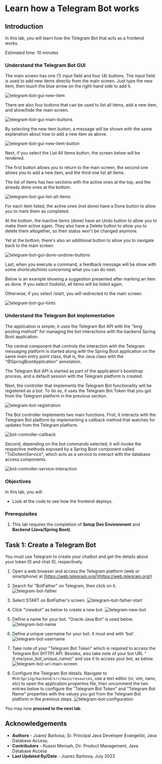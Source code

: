# Learn how a Telegram Bot works

## Introduction

In this lab, you will learn how the Telegram Bot that acts as a frontend works.

Estimated time: 10 minutes

<!-- Watch the video below for a quick walk-through of the lab.

Mac:

[](youtube:xCVhmx7KAm8) -->

### Understand the Telegram Bot GUI

The main screen has one (1) input field and four (4) buttons. 
The input field is used to add new items directly from the main screen. Just type the new item, then touch the blue arrow on the right-hand side to add it.

![telegram-bot-gui-new-item](images/telegram-bot-gui-new-item.png "telegram bot new todo item")

There are also four buttons that can be used to list all items, add a new item, and show/hide the main screen.

![telegram-bot-gui-main-buttons](images/telegram-bot-gui-main-buttons.png "telegram main screen buttons")

By selecting the new item button, a message will be shown with the same explanation about how to add a new item as above.

![telegram-bot-gui-new-item-button](images/telegram-bot-gui-new-item-button.png "telegram new item button")

Next, if you select the List All Items button, the screen below will be rendered. 

The first button allows you to return to the main screen, the second one allows you to add a new item, and the third one list all items.

The list of items has two sections with the active ones at the top, and the already done ones at the bottom.

![telegram-bot-gui-list-all-items](images/telegram-bot-gui-list-all-items.png "telegram list all items button")

For each item listed, the active ones (not done) have a Done button to allow you to mark them as completed. 

At the bottom, the inactive items (done) have an Undo button to allow you to make them active again. They also have a Delete button to allow you to delete them altogether, so their status won't be changed anymore.

Yet at the bottom, there's also an additional button to allow you to navigate back to the main screen.

![telegram-bot-gui-done-undone-buttons](images/telegram-bot-gui-done-undone-delete.png "telegram done undone and delete buttons")

Last, when you execute a command, a feedback message will be show with some shortcuts/hints concerning what you can do next.

Below is an example showing a suggestion presented after marking an item as done.
If you select /todolist, all items will be listed again. 

Otherwise, if you select /start, you will redirected to the main screen.

![telegram-bot-gui-hints](images/telegram-bot-gui-hints.png "telegram bot hints")

### Understand the Telegram Bot implementation

The application is simple; it uses the Telegram Bot API with the "long pooling method" for managing the bot interactions with the backend Spring Boot application. 

The central component that controls the interaction with the Telegram messaging platform is started along with the Spring Boot application on the same main entry point class, that is, the Java class with the "@SpringBootApplication" annotation.

The Telegram Bot API is started as part of the application's bootstrap process, and a default session with the Telegram platform is created. 

Next, the controller that implements the Telegram Bot functionality will be registered as a bot. To do so, it uses the Telegram Bot Token that you got from the Telegram platform in the previous section.

![telegram-bot-registration](images/telegram-bot-registration.png "bot")

The Bot controller implements two main functions. First, it interacts with the Telegram Bot platform by implementing a callback method that watches for updates from the Telegram platform.

![bot-controller-callback](images/telegram-bot-controller-callback.png "bot controller callback method")

Second, depending on the bot commands selected, it will invoke the respective methods exposed by a Spring Boot component called "ToDoItemService", which acts as a service to interact with the database access components. 

![bot-controller-service-interaction](images/telegram-bot-controller-service-interaction.png "bot controller service interaction")

### Objectives

In this lab, you will:
- Look at the code to see how the frontend deploys.

### Prerequisites

1. This lab requires the completion of **Setup Dev Environment** and **Backend (Java/Spring Boot)**.

## Task 1: Create a Telegram Bot

You must use Telegram to create your chatbot and get the details about your token ID and chat ID, respectively.

1. Open a web browser and access the Telegram platform (web or smartphone) at [https://web.telegram.org/](https://web.telegram.org/)

2. Search for "BotFather" on Telegram, then click on it.
    ![telegram-bot-father](images/telegram-bot-father.png "telegram bot father")

3. Select START on BotFather's screen.
    ![telegram-bot-father-start](images/telegram-bot-father-start.png "telegram bot father start")

4. Click "\newbot" as below to create a new bot.
    ![telegram-new-bot](images/telegram-new-bot.png "telegram new bot")

5. Define a name for your bot. "Oracle Java Bot" is used below.
    ![telegram-bot-name](images/telegram-bot-name.png "telegram bot name")

6. Define a unique username for your bot. It must end with 'bot'.
    ![telegram-bot-username](images/telegram-bot-username.png "telegram bot username")

7. Take note of your "Telegram Bot Token" which is required to access the Telegram Bot (HTTP) API. Besides, also take note of your bot URL "(t.me/your_bot_unique_name)" and use it to access your bot, as below.
    ![telegram-bot-url-main-screen](images/telegram-bot-url-main-screen.png "telegram bot url main screen")

8. Configure the Telegram Bot details. Navigate to `MtdrSpring/backend/src/main/resources`, use a text editor (vi, vim, nano, etc) to open the application.properties file, then uncomment the two entries below to configure the "Telegram Bot Token" and "Telegram Bot Name" properties with the values you got from the Telegram Bot platform in the previous steps.
    ![telegram-bot-configuration](images/telegram-bot-configuration.png "telegram bot configuration")

You may now **proceed to the next lab**.

## Acknowledgements

* **Authors** -  Juarez Barbosa, Sr. Principal Java Developer Evangelist, Java Database Access; 
* **Contributors** - Kuassi Mensah, Dir. Product Management, Java Database Access
* **Last Updated By/Date** - Juarez Barbosa, July 2023
